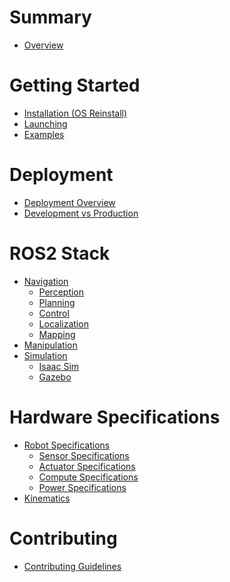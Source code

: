 # Summary
- [Overview](./introduction.md)

# Getting Started
- [Installation (OS Reinstall)](<./getting_started/installation/installation.md>)
- [Launching](<./getting_started/launching/launching.md>)
- [Examples](<./getting_started/examples/examples.md>)

# Deployment
- [Deployment Overview](<./deployment/overview.md>)
- [Development vs Production](<./deployment/development-vs-production.md>)

# ROS2 Stack
- [Navigation](<>)
  - [Perception](<>)
  - [Planning](<>)
  - [Control](<>)
  - [Localization](<>)
  - [Mapping](<>)
- [Manipulation](<>)
- [Simulation](<>)
  - [Isaac Sim](<>)
  - [Gazebo](<>)

# Hardware Specifications
- [Robot Specifications](<>)
  - [Sensor Specifications](<>)
  - [Actuator Specifications](<>)
  - [Compute Specifications](<>)
  - [Power Specifications](<>)
- [Kinematics](<>)

<!-- # Development
- [] -->
# Contributing
- [Contributing Guidelines](<>)
<!-- - [License](<>) -->
